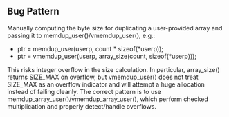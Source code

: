## Bug Pattern

Manually computing the byte size for duplicating a user-provided array and passing it to memdup_user()/vmemdup_user(), e.g.:

- ptr = memdup_user(userp, count * sizeof(*userp));
- ptr = vmemdup_user(userp, array_size(count, sizeof(*userp)));

This risks integer overflow in the size calculation. In particular, array_size() returns SIZE_MAX on overflow, but vmemdup_user() does not treat SIZE_MAX as an overflow indicator and will attempt a huge allocation instead of failing cleanly. The correct pattern is to use memdup_array_user()/vmemdup_array_user(), which perform checked multiplication and properly detect/handle overflows.
